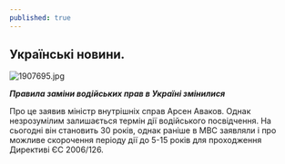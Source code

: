```yaml
---
published: true
---
```

## Украïнськi новини. 
![1907695.jpg]({{site.baseurl}}images/1907695.jpg)

**_Правила заміни водійських прав в Україні змінилися_** 

 
 Про  це заявив міністр внутрішніх справ Арсен Аваков. Однак незрозумілим залишається термін дії водійського посвідчення. На сьогодні він становить 30 років, однак раніше в МВС заявляли і про можливе скорочення періоду дії до 5-15 років для проходження Директиві ЄС 2006/126.